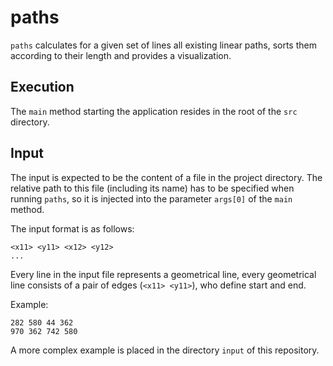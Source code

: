 # paths

`paths` calculates for a given set of lines all existing linear paths, sorts them according to their length and provides a visualization. 

## Execution

The `main` method starting the application resides in the root of the `src` directory.

## Input

The input is expected to be the content of a file in the project directory. The relative path to this file (including its name) has to be specified when running `paths`, so it is injected into the parameter `args[0]` of the `main` method.

The input format is as follows:
```
<x11> <y11> <x12> <y12>
...
```
Every line in the input file represents a geometrical line, every geometrical line consists of a pair of edges (`<x11> <y11>`), who define start and end.

Example:
```
282 580 44 362
970 362 742 580
```
A more complex example is placed in the directory `input` of this repository.